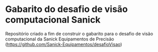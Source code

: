 # Gabarito do desafio de visão computacional Sanick

Repositório criado a fim de construir o gabarito para o desafio de visão computacional da Sanick Equipamentos de Precisão (https://github.com/Sanick-Equipamentos/desafioVisao)

